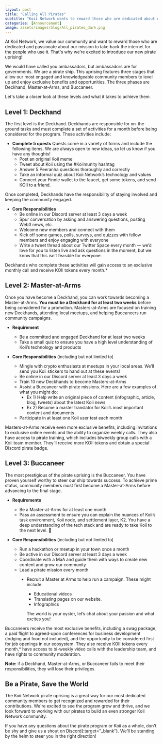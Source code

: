 ```yaml
---
layout: post
title: "Calling All Pirates"
subtitle: "Koii Network wants to reward those who are dedicated about our mission to take back the internet for the people who use it. Check out our pirate uprising!"
categories: [Announcement]
image: assets/images/blog/All_pirates_dark.png
---
```


At Koii Network, we value our community and want to reward those who are dedicated and passionate about our mission to take back the internet for the people who use it. That's why we're excited to introduce our new pirate uprising!

We would have called you ambassadors, but ambassadors are for governments. We are a pirate ship. This uprising features three stages that allow our most engaged and knowledgeable community members to level up and enjoy exclusive benefits and opportunities. The three phases are Deckhand, Master-at-Arms, and Buccaneer.

Let's take a closer look at these levels and what it takes to achieve them.

## Level 1: Deckhand

The first level is the Deckhand. Deckhands are responsible for on-the-ground tasks and must complete a set of activities for a month before being considered for the program. These activities include:

- **Complete 5 quests**
    Quests come in a variety of forms and include the following items. We are always open to new ideas, so let us know if you have any thoughts!
    - Post an original Koii meme
    - Tweet about Koii using the #Koiimunity hashtag
    - Answer 5 Peeranha questions thoroughly and correctly
    - Take an informal quiz about Koii Network’s technology and values
    - Connect your Finnie wallet to the faucet, get some tokens, and send KOII to a friend.

Once completed, Deckhands have the responsibility of staying involved and keeping the community engaged.

- **Core Responsibilities**
    - Be online in our Discord server at least 3 days a week
    - Spur conversation by asking and answering questions, posting Web3 news, etc.
    - Welcome new members and connect with them
    - Kick off some games, polls, surveys, and quizzes with fellow members and enjoy engaging with everyone
    - Write a tweet thread about our Twitter Space every month — we’d love for you to listen live and ask questions in the moment, but we know that this isn’t feasible for everyone.

Deckhands who complete these activities will gain access to an exclusive monthly call and receive KOII tokens every month.* 

## Level 2: Master-at-Arms

Once you have become a Deckhand, you can work towards becoming a Master-at-Arms. **You must be a Deckhand for at least two weeks** before being considered for a promotion. Masters-at-Arms are focused on training new Deckhands, attending local meetups, and helping Buccaneers run community campaigns.

- **Requirement**
    - Be a committed and engaged Deckhand for at least two weeks
    - Take a small quiz to ensure you have a high level understanding of Koii’s technology and products

- **Core Responsibilities** (including but not limited to)
    - Mingle with crypto enthusiasts at meetups in your local areas. We’ll send you Koii stickers to hand out at these events!
    - Be online in our Discord server at least 3 days a week
    - Train 10 new Deckhands to become Masters-at-Arms
    - Assist a Buccaneer with pirate missions. Here are a few examples of what you might do:
        - Ex 1) Help write an original piece of content (infographic, article, blog, tweets) about the latest Koii news 
        - Ex 2) Become a master translator for Koii’s most important content and documents
    - Participate in at least one Koii user test each month

Masters-at-Arms receive even more exclusive benefits, including invitations to exclusive online events and the ability to organize weekly calls. They also have access to pirate training, which includes biweekly group calls with a Koii team member. They’ll receive more KOII tokens and  obtain a special Discord pirate badge.

## Level 3: Buccaneer

The most prestigious of the pirate uprising is the Buccaneer. You have proven yourself worthy to steer our ship towards success. To achieve prime status, community members must first become a Master-at-Arms before advancing to the final stage. 

- **Requirements**
    - Be a Master-at-Arms for at least one month
    - Pass an assessment to ensure you can explain the nuances of Koii’s task environment, Koii node, and settlement layer, K2. You have a deep understanding of the tech stack and are ready to take Koii to the next level. 🚀
 
- **Core Responsibilities** (including but not limited to)
    - Run a hackathon or meetup in your town once a month
    - Be active in our Discord server at least 3 days a week
    - Coordinate with a MaA and guide them with ways to create new content and grow our community
    - Lead a pirate mission every month
        - Recruit a Master at Arms to help run a campaign. These might include: 
            - Educational videos 
            - Translating pages on our website. 
            - Infographics
            
            The world is your oyster, let’s chat about your passion and what excites you!

Buccaneers receive the most exclusive benefits, including a swag package, a paid flight to agreed-upon conferences for business development (lodging and food not included), and the opportunity to be considered first for job openings in our ecosystem. They also receive KOII tokens every month,* have access to bi-weekly video calls with the leadership team, and have rights to community moderation.

**Note:** if a Deckhand, Master-at-Arms, or Buccaneer fails to meet their responsibilities, they will lose their privileges.

## Be a Pirate, Save the World

The Koii Network pirate uprising is a great way for our most dedicated community members to get recognized and rewarded for their contributions. We're excited to see the program grow and thrive, and we look forward to working with our pirates to build an even stronger Koii Network community.

If you have any questions about the pirate program or Koii as a whole, don't be shy and give us a shout on [Discord](https://discord.gg/koii){:target="\_blank"}. We’ll be standing by the helm to steer you in the right direction!

